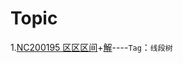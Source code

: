 # Topic

1.[NC200195 区区区间](https://ac.nowcoder.com/acm/problem/200195)+[解](https://ac.nowcoder.com/acm/contest/view-submission?submissionId=48744852&returnHomeType=1&uid=105419968)----`Tag`：`线段树`
